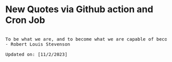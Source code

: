 # New Quotes via Github action and Cron Job

<pre>
<!-- #quote -->
To be what we are, and to become what we are capable of becoming, is the only end of life.
- Robert Louis Stevenson

Updated on: [11/2/2023]
<!-- #quoteEnd -->
</pre>
